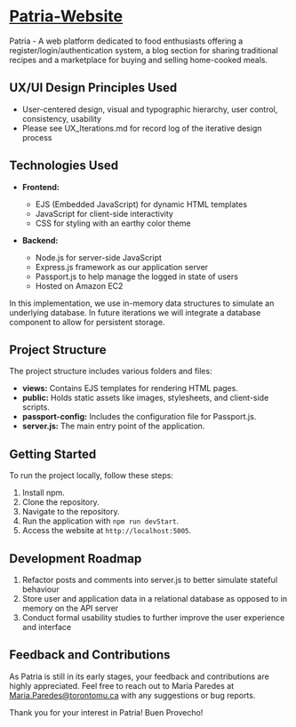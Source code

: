 # [Patria-Website](http://ubuntu@ec2-3-21-158-206.us-east-2.compute.amazonaws.com:5005/)

Patria - A web platform dedicated to food enthusiasts offering a register/login/authentication system, a blog section for sharing 
traditional recipes and a marketplace for buying and selling home-cooked meals.

## UX/UI Design Principles Used
- User-centered design, visual and typographic hierarchy, user control, consistency, usability
- Please see UX_Iterations.md for record log of the iterative design process

## Technologies Used

- **Frontend:**
  - EJS (Embedded JavaScript) for dynamic HTML templates
  - JavaScript for client-side interactivity
  - CSS for styling with an earthy color theme

- **Backend:**
  - Node.js for server-side JavaScript
  - Express.js framework as our application server
  - Passport.js to help manage the logged in state of users
  - Hosted on Amazon EC2

In this implementation, we use in-memory data structures to simulate an underlying database. In future iterations we will integrate a database component to allow for persistent storage.

## Project Structure

The project structure includes various folders and files:

- **views:** Contains EJS templates for rendering HTML pages.
- **public:** Holds static assets like images, stylesheets, and client-side scripts.
- **passport-config:** Includes the configuration file for Passport.js.
- **server.js:** The main entry point of the application.

## Getting Started

To run the project locally, follow these steps:

1. Install npm.
2. Clone the repository.
3. Navigate to the repository.
4. Run the application with `npm run devStart`.
5. Access the website at `http://localhost:5005`.

## Development Roadmap

1. Refactor posts and comments into server.js to better simulate stateful behaviour
2. Store user and application data in a relational database as opposed to in memory on the API server
3. Conduct formal usability studies to further improve the user experience and interface

## Feedback and Contributions

As Patria is still in its early stages, your feedback and contributions are highly 
appreciated. Feel free to reach out to María Paredes at Maria.Paredes@torontomu.ca with 
any suggestions or bug reports.

Thank you for your interest in Patria! Buen Provecho!
